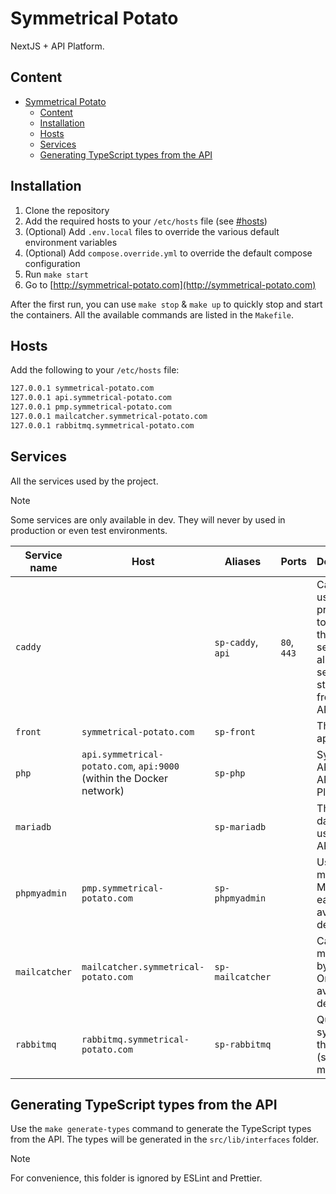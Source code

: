 # Symmetrical Potato

NextJS + API Platform.

## Content

- [Symmetrical Potato](#symmetrical-potato)
  - [Content](#content)
  - [Installation](#installation)
  - [Hosts](#hosts)
  - [Services](#services)
  - [Generating TypeScript types from the API](#generating-typescript-types-from-the-api)

## Installation

1. Clone the repository
2. Add the required hosts to your `/etc/hosts` file (see [#hosts](#hosts))
3. (Optional) Add `.env.local` files to override the various default environment variables
4. (Optional) Add `compose.override.yml` to override the default compose configuration
5. Run `make start`
6. Go to [http://symmetrical-potato.com](http://symmetrical-potato.com)

After the first run, you can use `make stop` & `make up` to quickly stop and start the containers.
All the available commands are listed in the `Makefile`.

## Hosts

Add the following to your `/etc/hosts` file:

```bash
127.0.0.1 symmetrical-potato.com
127.0.0.1 api.symmetrical-potato.com
127.0.0.1 pmp.symmetrical-potato.com
127.0.0.1 mailcatcher.symmetrical-potato.com
127.0.0.1 rabbitmq.symmetrical-potato.com
```

## Services

All the services used by the project.

> [!NOTE]  
> Some services are only available in dev. They will never by used in production or even test environments.

| Service name  | Host                                                                 | Aliases           | Ports       | Description                                                                                                  |
| ------------- | -------------------------------------------------------------------- | ----------------- | ----------- | ------------------------------------------------------------------------------------------------------------ |
| `caddy`       |                                                                      | `sp-caddy`, `api` | `80`, `443` | Caddy is used as the proxy entry to any of the running services. It also services static files from the API. |
| `front`       | `symmetrical-potato.com`                                             | `sp-front`        |             | The NextJS app.                                                                                              |
| `php`         | `api.symmetrical-potato.com`, `api:9000` (within the Docker network) | `sp-php`          |             | Symfony API with API Platform.                                                                               |
| `mariadb`     |                                                                      | `sp-mariadb`      |             | The database used by the API.                                                                                |
| `phpmyadmin`  | `pmp.symmetrical-potato.com`                                         | `sp-phpmyadmin`   |             | Used to manage MariaDB easily. Only available in dev.                                                        |
| `mailcatcher` | `mailcatcher.symmetrical-potato.com`                                 | `sp-mailcatcher`  |             | Catches all mails sent by the API. Only available in dev.                                                    |
| `rabbitmq`    | `rabbitmq.symmetrical-potato.com`                                    | `sp-rabbitmq`     |             | Queue system for the API (such as mails).                                                                    |

## Generating TypeScript types from the API

Use the `make generate-types` command to generate the TypeScript types from the API.
The types will be generated in the `src/lib/interfaces` folder.

> [!NOTE]  
> For convenience, this folder is ignored by ESLint and Prettier.
